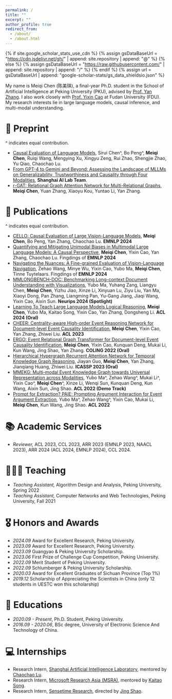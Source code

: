 ```yaml
---
permalink: /
title: ""
excerpt: ""
author_profile: true
redirect_from: 
  - /about/
  - /about.html
---
```


{% if site.google_scholar_stats_use_cdn %}
{% assign gsDataBaseUrl = "https://cdn.jsdelivr.net/gh/" | append: site.repository | append: "@" %}
{% else %}
{% assign gsDataBaseUrl = "https://raw.githubusercontent.com/" | append: site.repository | append: "/" %}
{% endif %}
{% assign url = gsDataBaseUrl | append: "google-scholar-stats/gs_data_shieldsio.json" %}

<span class='anchor' id='about-me'></span>

My name is Meiqi Chen (陈美琪), a final-year Ph.D. student in the School of Artificial Intelligence at Peking University (PKU), advised by [Prof. Yan Zhang](https://www.cis.pku.edu.cn/szdw/zzjs/zy.htm). I also work closely with [Prof. Yixin Cao](https://sites.google.com/view/yixin-homepage) at Fudan University (FDU). My research interests lie in large language models, causal inference, and multi-modal understanding.

# 📒 Preprint
^ indicates equal contribution.
- [Causal Evaluation of Language Models](https://arxiv.org/abs/2405.00622), Sirui Chen^, Bo Peng^, **Meiqi Chen**, Ruiqi Wang, Mengying Xu, Xingyu Zeng, Rui Zhao, Shengjie Zhao, Yu Qiao, Chaochao Lu.
- [From GPT-4 to Gemini and Beyond: Assessing the Landscape of MLLMs on Generalizability, Trustworthiness and Causality through Four Modalities](https://arxiv.org/abs/2401.15071), **Shanghai AI Lab Team**.
- [r-GAT: Relational Graph Attention Network for Multi-Relational Graphs](https://arxiv.org/pdf/2109.05922.pdf), **Meiqi Chen**, Yuan Zhang, Xiaoyu Kou, Yuntao Li, Yan Zhang. 

# 📝 Publications
^ indicates equal contribution.
- [CELLO: Causal Evaluation of Large Vision-Language Models](https://arxiv.org/pdf/2406.19131), **Meiqi Chen**, Bo Peng, Yan Zhang, Chaochao Lu. **EMNLP 2024**
- [Quantifying and Mitigating Unimodal Biases in Multimodal Large Language Models: A Causal Perspective](https://arxiv.org/pdf/2403.18346.pdf), **Meiqi Chen**, Yixin Cao, Yan Zhang, Chaochao Lu. Fingdings of **EMNLP 2024**
- [Navigating the Nuances: A Fine-grained Evaluation of Vision-Language Navigation](https://arxiv.org/pdf/2409.17313), Zehao Wang, Minye Wu, Yixin Cao, Yubo Ma, **Meiqi Chen**, Tinne Tuytelaars. Fingdings of **EMNLP 2024**
- [MMLONGBENCH-DOC: Benchmarking Long-context Document Understanding with Visualizations](https://arxiv.org/pdf/2407.01523), Yubo Ma, Yuhang Zang, Liangyu Chen, **Meiqi Chen**, Yizhu Jiao, Xinze Li, Xinyuan Lu, Ziyu Liu, Yan Ma, Xiaoyi Dong, Pan Zhang, Liangming Pan, Yu-Gang Jiang, Jiaqi Wang, Yixin Cao, Aixin Sun. **Neurips 2024 (Spotlight)**
- [Learning To Teach Large Language Models Logical Reasoning](https://arxiv.org/pdf/2310.09158.pdf), **Meiqi Chen**, Yubo Ma, Kaitao Song, Yixin Cao, Yan Zhang, Dongsheng Li. **ACL 2024 (Oral)**
- [CHEER: Centrality-aware High-order Event Reasoning Network for Document-level Event Causality Identification](https://aclanthology.org/2023.acl-long.604/), **Meiqi Chen**, Yixin Cao, Yan Zhang, Zhiwei Liu. **ACL 2023**
- [ERGO: Event Relational Graph Transformer for Document-level Event Causality Identification](https://aclanthology.org/2022.coling-1.185/), **Meiqi Chen**, Yixin Cao, Kunquan Deng, Mukai Li, Kun Wang, Jing Shao, Yan Zhang. **COLING 2022 (Oral)**
- [Hierarchical Hypergraph Recurrent Attention Network for Temporal Knowledge Graph Reasoning](https://ieeexplore.ieee.org/document/10095378), Jiayan Guo, **Meiqi Chen**, Yan Zhang, Jianqiang Huang, Zhiwei Liu.  **ICASSP 2023 (Oral)**
- [MMEKG: Multi-modal Event Knowledge Graph towards Universal Representation across Modalities](https://aclanthology.org/2022.acl-demo.23/), Yubo Ma^, Zehao Wang^, Mukai Li^, Yixin Cao^, **Meiqi Chen**^, Xinze Li, Wenqi Sun, Kunquan Deng, Kun Wang, Aixin Sun, Jing Shao. **ACL 2022 (Demo Track)**
- [Prompt for Extraction? PAIE: Prompting Argument Interaction for Event Argument Extraction](https://aclanthology.org/2022.acl-long.466/), Yubo Ma^, Zehao Wang^, Yixin Cao, Mukai Li, **Meiqi Chen**, Kun Wang, Jing Shao. **ACL 2022**

# 📚 Academic Services
- *Reviewer,* ACL 2023, CCL 2023, ARR 2023 (EMNLP 2023, NAACL 2023), ARR 2024 (ACL 2024, EMNLP 2024), CCL 2024.

# 👩🏻‍🏫 Teaching
- *Teaching Assistant,*  Algorithm Design and Analysis, Peking University, Spring 2022
- *Teaching Assistant,*  Computer Networks and Web Technologies, Peking University, Fall 2021

# 🎖 Honors and Awards
- *2024.09* Award for Excellent Research, Peking University.
- *2023.09* Award for Excellent Research, Peking University.
- *2023.09* Guangyao & Peking University Scholarship.
- *2023.06* First Prize of Challenge Cup Competition, Peking University.
- *2022.09* Merit Student of Peking University. 
- *2022.09* Schlumberger & Peking University Scholarship.
- *2020.03* Award for Excellent Graduates of Sichuan Province (Top 1%)
- *2019.12* Scholarship of Appreciating the Scientists in China (only 12 students in UESTC won this scholarship)

# 📖 Educations
- *2020.09 - Present*, Ph.D. Student, Peking University. 
- *2016.09 - 2020.06*, BSc degree, University of Electronic Science And Technology of China. 

# 💻 Internships
- Research Intern, [Shanghai Artificial Intelligence Laboratory](https://www.shlab.org.cn/), mentored by [Chaochao Lu](https://causallu.com/).
- Research Intern, [Microsoft Research Asia (MSRA)](https://www.microsoft.com/en-us/research/lab/microsoft-research-asia/), mentored by [Kaitao Song](https://scholar.google.com/citations?user=LLk9dR8AAAAJ&hl=en).
- Research Intern, [Sensetime Research](https://www.sensetime.com/en/), directed by [Jing Shao](https://amandajshao.github.io/).
